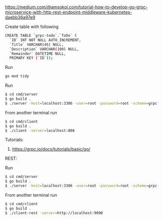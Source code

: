 https://medium.com/@amsokol.com/tutorial-how-to-develop-go-grpc-microservice-with-http-rest-endpoint-middleware-kubernetes-daebb36a97e9


Create table with following

```bash
CREATE TABLE `grpc-todo`.`ToDo` (
  `ID` INT NOT NULL AUTO_INCREMENT,
  `Title` VARCHAR(45) NULL,
  `Description` VARCHAR(100) NULL,
  `Remainder` DATETIME NULL,
  PRIMARY KEY (`ID`));

```

Run 

```bash
go mod tidy
```


Run
```bash
$ cd cmd/server
$ go build .
$ ./server -host=localhost:3306 -user=root -password=root -scheme=grpc-tod
```

From another terminal run

```bash
$ cd cmd/client
$ go build .
$ ./client -server=localhost:808
```



Tutorials:

1. https://grpc.io/docs/tutorials/basic/go/


REST:


Run
```bash
$ cd cmd/server
$ go build .
$ ./server -host=localhost:3306 -user=root -password=root -scheme=grpc-todo http-port=9090 -grpc-port=8080
```

From another terminal run

```bash
$ cd cmd/client
$ go build .
$ ./client-rest -server=http://localhost:9090
```
